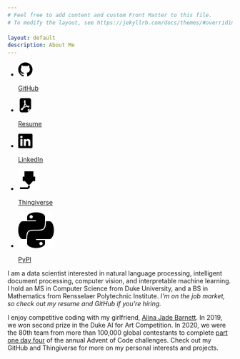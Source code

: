 ```yaml
---
# Feel free to add content and custom Front Matter to this file.
# To modify the layout, see https://jekyllrb.com/docs/themes/#overriding-theme-defaults

layout: default
description: About Me
---
```


<section class="socials">
  <ul>
    <li>
      <a href="https://github.com/JEHoctor/">
        <img src="icons/icon-github.svg">
        <p>GitHub</p>
      </a>
    </li>
    <li>
      <a href="https://drive.google.com/file/d/1dtkw-Jbo9DwJQrXAMmUa1jVqRovOlD3d/view?usp=share_link">
        <img src="icons/icon-pdf.svg">
        <p>Resume</p>
      </a>
    </li>
    <li>
      <a href="https://www.linkedin.com/in/james-hoctor/">
        <img src="icons/icon-linkedin.svg">
        <p>LinkedIn</p>
      </a>
    </li>
    <li>
      <a href="https://www.thingiverse.com/jehoctor/designs/">
        <img src="icons/printer_d_nozzle_icon_135279.svg">
        <p>Thingiverse</p>
      </a>
    </li>
    <li>
      <a href="https://pypi.org/user/jehoctor/">
        <img src="icons/Python_icon_(black_and_white).svg">
        <p>PyPI</p>
      </a>
    </li>
    <!--
    <li>
      <a href="blog">
        <img src="icons/pick_a_good_icon_for_a_blog.svg">
        <p>Blog</p>
      </a>
    </li>
    -->
  </ul>
</section>

I am a data scientist interested in natural language processing, intelligent document processing, computer vision, and
interpretable machine learning. I hold an MS in Computer Science from Duke University, and a BS in Mathematics from
Rensselaer Polytechnic Institute. *I'm on the job market, so check out my resume and GitHub if you're hiring.*

I enjoy competitive coding with my girlfriend, [Alina Jade Barnett](https://alinajadebarnett.github.io/). In 2019, we
won second prize in the Duke AI for Art Competition. In 2020, we were the 80th team from more than 100,000 global
contestants to complete [part one day four](https://adventofcode.com/2020/leaderboard/day/4) of the annual Advent of
Code challenges. Check out my GitHub and Thingiverse for more on my personal interests and projects.
